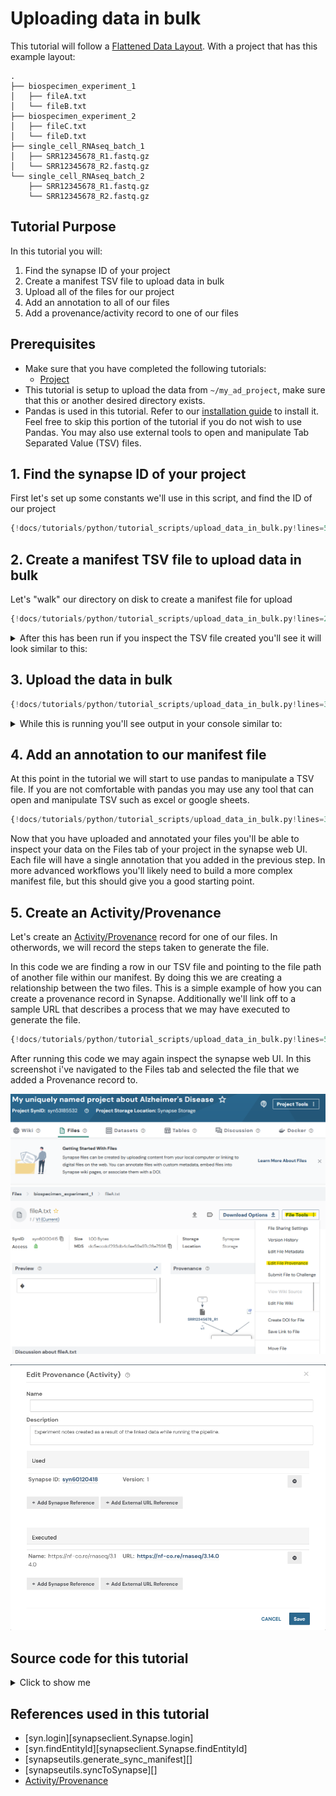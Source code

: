# Uploading data in bulk
This tutorial will follow a
[Flattened Data Layout](../../explanations/structuring_your_project.md#flattened-data-layout-example).
With a project that has this example layout:
```
.
├── biospecimen_experiment_1
│   ├── fileA.txt
│   └── fileB.txt
├── biospecimen_experiment_2
│   ├── fileC.txt
│   └── fileD.txt
├── single_cell_RNAseq_batch_1
│   ├── SRR12345678_R1.fastq.gz
│   └── SRR12345678_R2.fastq.gz
└── single_cell_RNAseq_batch_2
    ├── SRR12345678_R1.fastq.gz
    └── SRR12345678_R2.fastq.gz
```

## Tutorial Purpose
In this tutorial you will:

1. Find the synapse ID of your project
1. Create a manifest TSV file to upload data in bulk
1. Upload all of the files for our project
1. Add an annotation to all of our files
1. Add a provenance/activity record to one of our files


## Prerequisites
* Make sure that you have completed the following tutorials:
    * [Project](./project.md)
* This tutorial is setup to upload the data from `~/my_ad_project`, make sure that this or
another desired directory exists.
* Pandas is used in this tutorial. Refer to our
[installation guide](../installation.md#pypi) to install it. Feel free to skip this
portion of the tutorial if you do not wish to use Pandas. You may also use external
tools to open and manipulate Tab Separated Value (TSV) files.


## 1. Find the synapse ID of your project

First let's set up some constants we'll use in this script, and find the ID of our project
```python
{!docs/tutorials/python/tutorial_scripts/upload_data_in_bulk.py!lines=5-19}
```

## 2. Create a manifest TSV file to upload data in bulk

Let's "walk" our directory on disk to create a manifest file for upload
```python
{!docs/tutorials/python/tutorial_scripts/upload_data_in_bulk.py!lines=21-30}
```

<details class="example">
  <summary>After this has been run if you inspect the TSV file created you'll see it will look
similar to this:</summary>
```
path    parent
/home/user_name/my_ad_project/single_cell_RNAseq_batch_2/SRR12345678_R2.fastq.gz  syn60109537
/home/user_name/my_ad_project/single_cell_RNAseq_batch_2/SRR12345678_R1.fastq.gz  syn60109537
/home/user_name/my_ad_project/biospecimen_experiment_2/fileD.txt  syn60109543
/home/user_name/my_ad_project/biospecimen_experiment_2/fileC.txt  syn60109543
/home/user_name/my_ad_project/single_cell_RNAseq_batch_1/SRR12345678_R2.fastq.gz  syn60109534
/home/user_name/my_ad_project/single_cell_RNAseq_batch_1/SRR12345678_R1.fastq.gz  syn60109534
/home/user_name/my_ad_project/biospecimen_experiment_1/fileA.txt  syn60109540
/home/user_name/my_ad_project/biospecimen_experiment_1/fileB.txt  syn60109540
```
</details>

## 3. Upload the data in bulk

```python
{!docs/tutorials/python/tutorial_scripts/upload_data_in_bulk.py!lines=32-35}
```


<details class="example">
  <summary>While this is running you'll see output in your console similar to:</summary>
```
Validation and upload of: /home/user_name/manifest-for-upload.tsv
Validating columns of manifest.....OK
Validating that all paths exist...........OK
Validating that all files are unique...OK
Validating that all the files are not empty...OK
Validating file names...
OK
Validating provenance...OK
Validating that parents exist and are containers...OK
We are about to upload 8 files with a total size of 8.
Uploading 8 files: 100%|███████████████████| 8.00/8.00 [00:01<00:00, 6.09B/s]
```
</details>



## 4. Add an annotation to our manifest file
At this point in the tutorial we will start to use pandas to manipulate a TSV file. If
you are not comfortable with pandas you may use any tool that can open and manipulate
TSV such as excel or google sheets.

```python
{!docs/tutorials/python/tutorial_scripts/upload_data_in_bulk.py!lines=37-56}
```

Now that you have uploaded and annotated your files you'll be able to inspect your data
on the Files tab of your project in the synapse web UI. Each file will have a single
annotation that you added in the previous step. In more advanced workflows you'll likely
need to build a more complex manifest file, but this should give you a good starting
point.


## 5. Create an Activity/Provenance
Let's create an [Activity/Provenance](../../explanations/domain_models_of_synapse.md#activityprovenance)
record for one of our files. In otherwords, we will record the steps taken to generate
the file.

In this code we are finding a row in our TSV file and pointing to the file path of
another file within our manifest. By doing this we are creating a relationship between
the two files. This is a simple example of how you can create a provenance record in
Synapse. Additionally we'll link off to a sample URL that describes a process that we
may have executed to generate the file.

```python
{!docs/tutorials/python/tutorial_scripts/upload_data_in_bulk.py!lines=58-89}
```

After running this code we may again inspect the synapse web UI. In this screenshot i've
navigated to the Files tab and selected the file that we added a Provenance record to.


![edit provenance button](./tutorial_screenshots/edit_provenance_button.png)


![edit provenance screen](./tutorial_screenshots/edit_provenance_screen.png)


## Source code for this tutorial

<details class="quote">
  <summary>Click to show me</summary>

```python
{!docs/tutorials/python/tutorial_scripts/upload_data_in_bulk.py!}
```
</details>

## References used in this tutorial

- [syn.login][synapseclient.Synapse.login]
- [syn.findEntityId][synapseclient.Synapse.findEntityId]
- [synapseutils.generate_sync_manifest][]
- [synapseutils.syncToSynapse][]
- [Activity/Provenance](../../explanations/domain_models_of_synapse.md#activityprovenance)
